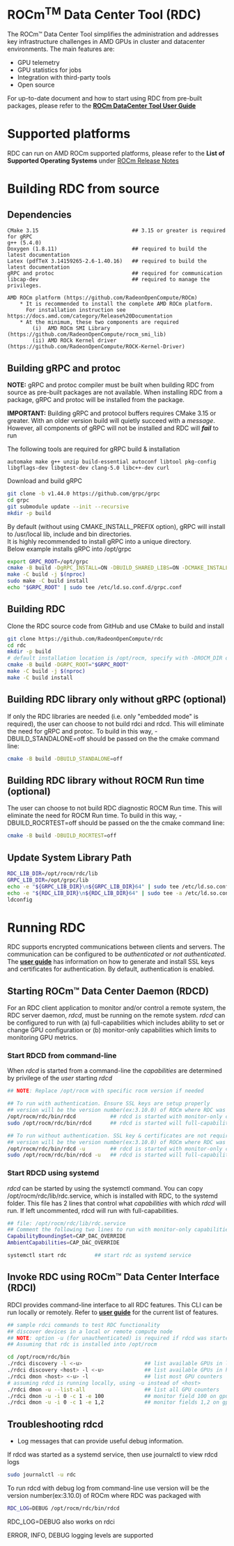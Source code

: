 # ROCm<sup>TM</sup> Data Center Tool (RDC)

The ROCm™ Data Center Tool simplifies the administration and addresses key infrastructure challenges in AMD GPUs in cluster and datacenter environments. The main features are:

- GPU telemetry
- GPU statistics for jobs
- Integration with third-party tools
- Open source

For up-to-date document and how to start using RDC from pre-built packages, please refer to the [**ROCm DataCenter Tool User Guide**](https://docs.amd.com/bundle?name_filter.field=title&name_filter.value=ROCm%20DataCenter%20Tool%20User%20Guide&rpp=10&sort.field=title&sort.value=desc)

# Supported platforms
RDC can run on AMD ROCm supported platforms, please refer to the **List of Supported Operating Systems** under [ROCm Release Notes](https://docs.amd.com/bundle?name_filter.field=title&name_filter.value=ROCm%20Release%20Notes&rpp=10&sort.field=title&sort.value=desc)

# Building RDC from source

## Dependencies

    CMake 3.15                              ## 3.15 or greater is required for gRPC
    g++ (5.4.0)
    Doxygen (1.8.11)                        ## required to build the latest documentation
    Latex (pdfTeX 3.14159265-2.6-1.40.16)   ## required to build the latest documentation
    gRPC and protoc                         ## required for communication
    libcap-dev                              ## required to manage the privileges.

    AMD ROCm platform (https://github.com/RadeonOpenCompute/ROCm)
        * It is recommended to install the complete AMD ROCm platform.
          For installation instruction see https://docs.amd.com/category/Release%20Documentation
        * At the minimum, these two components are required
            (i)  AMD ROCm SMI Library (https://github.com/RadeonOpenCompute/rocm_smi_lib)
            (ii) AMD ROCk Kernel driver (https://github.com/RadeonOpenCompute/ROCK-Kernel-Driver)

## Building gRPC and protoc

**NOTE:** gRPC and protoc compiler must be built when building RDC from source as pre-built packages are not available. When installing RDC from a package, gRPC and protoc will be installed from the package.

**IMPORTANT:** Building gRPC and protocol buffers requires CMake 3.15 or greater. With an older version build will quietly succeed with a *message*. However, all components of gRPC will not be installed and RDC will ***fail*** to run

The following tools are required for gRPC build & installation

    automake make g++ unzip build-essential autoconf libtool pkg-config libgflags-dev libgtest-dev clang-5.0 libc++-dev curl

Download and build gRPC
```bash
git clone -b v1.44.0 https://github.com/grpc/grpc
cd grpc
git submodule update --init --recursive
mkdir -p build
```

By default (without using CMAKE_INSTALL_PREFIX option), gRPC will install to /usr/local lib, include and bin directories.  
It is highly recommended to install gRPC into a unique directory.  
Below example installs gRPC into /opt/grpc

```bash
export GRPC_ROOT=/opt/grpc
cmake -B build -DgRPC_INSTALL=ON -DBUILD_SHARED_LIBS=ON -DCMAKE_INSTALL_PREFIX="$GRPC_ROOT"
make -C build -j $(nproc)
sudo make -C build install
echo "$GRPC_ROOT" | sudo tee /etc/ld.so.conf.d/grpc.conf
```

## Building RDC

Clone the RDC source code from GitHub and use CMake to build and install

```bash
git clone https://github.com/RadeonOpenCompute/rdc
cd rdc
mkdir -p build
# default installation location is /opt/rocm, specify with -DROCM_DIR or -DCMAKE_INSTALL_PREFIX
cmake -B build -DGRPC_ROOT="$GRPC_ROOT"
make -C build -j $(nproc)
make -C build install
```

## Building RDC library only without gRPC (optional)

If only the RDC libraries are needed (i.e. only "embedded mode" is required), the user can choose to not build rdci and rdcd. This will eliminate the need for gRPC and protoc. To build in this way, -DBUILD_STANDALONE=off should be passed on the the cmake command line:

```bash
cmake -B build -DBUILD_STANDALONE=off
```

## Building RDC library without ROCM Run time (optional)

The user can choose to not build RDC diagnostic ROCM Run time. This will eliminate the need for ROCM Run time. To build in this way, -DBUILD_ROCRTEST=off should be passed on the the cmake command line:

```bash
cmake -B build -DBUILD_ROCRTEST=off
```

## Update System Library Path

```bash
RDC_LIB_DIR=/opt/rocm/rdc/lib
GRPC_LIB_DIR=/opt/grpc/lib
echo -e "${GRPC_LIB_DIR}\n${GRPC_LIB_DIR}64" | sudo tee /etc/ld.so.conf.d/x86_64-librdc_client.conf
echo -e "${RDC_LIB_DIR}\n${RDC_LIB_DIR}64" | sudo tee -a /etc/ld.so.conf.d/x86_64-librdc_client.conf
ldconfig
```

# Running RDC
RDC supports encrypted communications between clients and servers. The
communication can be configured to be *authenticated* or *not authenticated*. The [**user guide**](https://docs.amd.com/bundle/ROCm-Data-Center-Tool-User-Guide-v5.3/page/Developer_Handbook.html) has information on how to generate and install SSL keys and certificates for authentication. By default, authentication is enabled.

## Starting ROCm™ Data Center Daemon (RDCD)
For an RDC client application to monitor and/or control a remote system, the RDC server daemon, *rdcd*, must be running on the remote system. *rdcd* can be configured to run with (a) full-capabilities which includes ability to set or change GPU configuration or (b) monitor-only capabilities which limits to monitoring GPU metrics.

### Start RDCD from command-line
When *rdcd* is started from a command-line the *capabilities* are determined by privilege of the *user* starting *rdcd*

```bash
## NOTE: Replace /opt/rocm with specific rocm version if needed

## To run with authentication. Ensure SSL keys are setup properly
## version will be the version number(ex:3.10.0) of ROCm where RDC was packaged with
/opt/rocm/rdc/bin/rdcd           ## rdcd is started with monitor-only capabilities
sudo /opt/rocm/rdc/bin/rdcd      ## rdcd is started will full-capabilities

## To run without authentication. SSL key & certificates are not required.
## version will be the version number(ex:3.10.0) of ROCm where RDC was packaged with
/opt/rocm/rdc/bin/rdcd -u        ## rdcd is started with monitor-only capabilities
sudo /opt/rocm/rdc/bin/rdcd -u   ## rdcd is started will full-capabilities
```

### Start RDCD using systemd
*rdcd* can be started by using the systemctl command. You can copy /opt/rocm/rdc/lib/rdc.service, which is installed with RDC, to the systemd folder. This file has 2 lines that control what *capabilities* with which *rdcd* will run. If left uncommented, rdcd will run with full-capabilities.

```bash
## file: /opt/rocm/rdc/lib/rdc.service
## Comment the following two lines to run with monitor-only capabilities
CapabilityBoundingSet=CAP_DAC_OVERRIDE
AmbientCapabilities=CAP_DAC_OVERRIDE
```

```bash
systemctl start rdc         ## start rdc as systemd service
```

## Invoke RDC using ROCm™ Data Center Interface (RDCI)
RDCI provides command-line interface to all RDC features. This CLI can be run locally or remotely. Refer to [**user guide**](https://docs.amd.com/bundle/ROCm-Data-Center-Tool-User-Guide-v5.3/page/Feature_Overview.html) for the current list of features.

```bash
## sample rdci commands to test RDC functionality
## discover devices in a local or remote compute node
## NOTE: option -u (for unauthenticated) is required if rdcd was started in this mode
## Assuming that rdc is installed into /opt/rocm

cd /opt/rocm/rdc/bin
./rdci discovery -l <-u>                    ## list available GPUs in localhost
./rdci discovery <host> -l <-u>             ## list available GPUs in host machine
./rdci dmon <host> <-u> -l                  ## list most GPU counters
# assuming rdcd is running locally, using -u instead of <host>
./rdci dmon -u --list-all                   ## list all GPU counters
./rdci dmon -u -i 0 -c 1 -e 100             ## monitor field 100 on gpu 0 for count of 1
./rdci dmon -u -i 0 -c 1 -e 1,2             ## monitor fields 1,2 on gpu 0 for count of 1
```

## Troubleshooting rdcd

- Log messages that can provide useful debug information.

If rdcd was started as a systemd service, then use journalctl to view rdcd logs
```bash
sudo journalctl -u rdc
```

To run rdcd with debug log from command-line use
version will be the version number(ex:3.10.0) of ROCm where RDC was packaged with
```bash
RDC_LOG=DEBUG /opt/rocm/rdc/bin/rdcd
```

RDC_LOG=DEBUG also works on rdci

ERROR, INFO, DEBUG logging levels are supported

